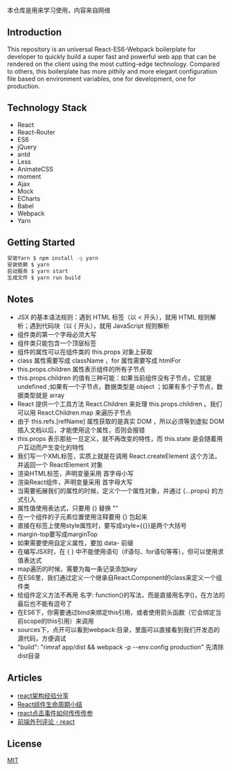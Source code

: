 本仓库是用来学习使用，内容来自网络

## Introduction

This repository is an universal React-ES6-Webpack boilerplate for developer to quickly build a super fast and powerful web app that can be rendered on the client using the most cutting-edge technology. Compared to others, this boilerplate has more pithily and more elegant configuration file based on environment variables, one for development, one for production.

## Technology Stack
- React
- React-Router
- ES6
- jQuery
- antd
- Less
- AnimateCSS
- moment
- Ajax
- Mock
- ECharts
- Babel
- Webpack
- Yarn

## Getting Started

```sh
安装Yarn $ npm install -g yarn
安装依赖 $ yarn
启动服务 $ yarn start
生成文件 $ yarn run build
```
## Notes

- JSX 的基本语法规则：遇到 HTML 标签（以 < 开头），就用 HTML 规则解析；遇到代码块（以 { 开头），就用 JavaScript 规则解析
- 组件类的第一个字母必须大写
- 组件类只能包含一个顶层标签
- 组件的属性可以在组件类的 this.props 对象上获取
- class 属性需要写成 className ，for 属性需要写成 htmlFor
- this.props.children 属性表示组件的所有子节点
- this.props.children 的值有三种可能：如果当前组件没有子节点，它就是 undefined ;如果有一个子节点，数据类型是 object ；如果有多个子节点，数据类型就是 array
- React 提供一个工具方法 React.Children 来处理 this.props.children 。我们可以用 React.Children.map 来遍历子节点
- 由于 this.refs.[refName] 属性获取的是真实 DOM ，所以必须等到虚拟 DOM 插入文档以后，才能使用这个属性，否则会报错
- this.props 表示那些一旦定义，就不再改变的特性，而 this.state 是会随着用户互动而产生变化的特性
- 我们写一个XML标签，实质上就是在调用 React.createElement 这个方法，并返回一个 ReactElement 对象
- 渲染HTML标签，声明变量采用 首字母小写
- 渲染React组件，声明变量采用 首字母大写
- 当需要拓展我们的属性的时候，定义个一个属性对象，并通过 {…props} 的方式引入
- 属性值使用表达式，只要用 {} 替换 ""
- 在一个组件的子元素位置使用注释要用 {} 包起来 
- 直接在标签上使用style属性时，要写成style={{}}是两个大括号
- margin-top要写成marginTop
- 如果需要使用自定义属性，要加 data- 前缀
- 在编写JSX时，在 { } 中不能使用语句（if语句、for语句等等），但可以使用求值表达式
- map遍历的时候，需要为每一条记录添加key
- 在ES6里，我们通过定义一个继承自React.Component的class来定义一个组件类
- 给组件定义方法不再用 名字: function()的写法，而是直接用名字()，在方法的最后也不能有逗号了
- 在ES6下，你需要通过bind来绑定this引用，或者使用箭头函数（它会绑定当前scope的this引用）来调用
- sources下，点开可以看到webpack:目录，里面可以直接看到我们开发态的源代码，方便调试
- "build": "rimraf app/dist && webpack -p --env.config production" 先清除dist目录

## Articles
- [react架构经验分享](https://segmentfault.com/blog/hyyreact)
- [React组件生命周期小结](http://www.jianshu.com/p/4784216b8194)
- [react点击事件如何传传传参](https://segmentfault.com/q/1010000004185137)
- [前端外刊评论 - react](https://zhuanlan.zhihu.com/FrontendMagazine?topic=React)


## License

[MIT](https://github.com/chikara-chan/react-isomorphic-boilerplate/blob/master/LICENSE)
